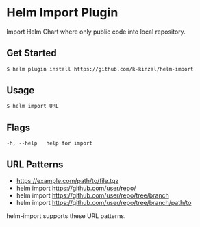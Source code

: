 # Helm Import Plugin

Import Helm Chart where only public code into local repository.

## Get Started

```bash
$ helm plugin install https://github.com/k-kinzal/helm-import
```

## Usage

```bash
$ helm import URL
```

## Flags

```
-h, --help   help for import
```

## URL Patterns

* https://example.com/path/to/file.tgz
* helm import https://github.com/user/repo/
* helm import https://github.com/user/repo/tree/branch
* helm import https://github.com/user/repo/tree/branch/path/to

helm-import supports these URL patterns.